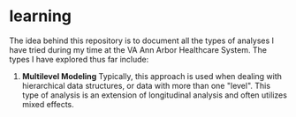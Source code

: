 # learning

The idea behind this repository is to document all the types of analyses I have tried during my time at the VA Ann Arbor Healthcare System. The types I have explored thus far include:

1. **Multilevel Modeling** Typically, this approach is used when dealing with hierarchical data structures, or data with more than one "level". This type of analysis is an extension of longitudinal analysis and often utilizes mixed effects.